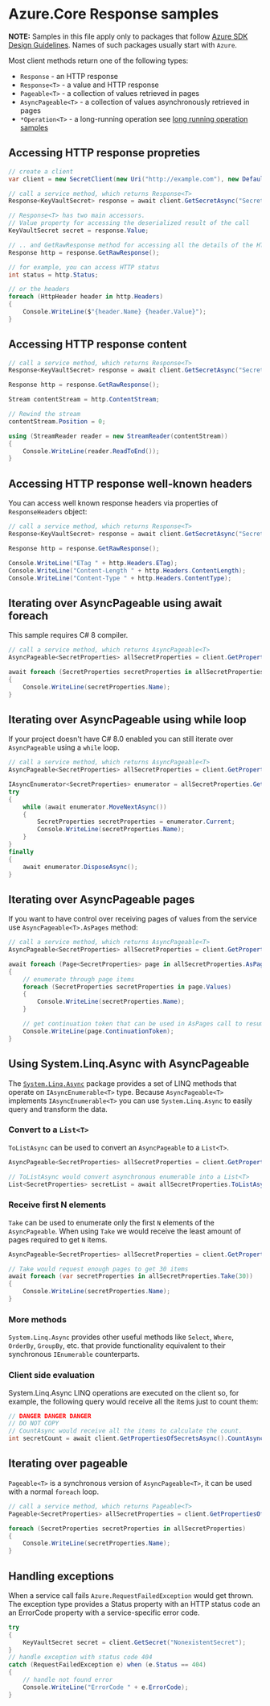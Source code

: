 # Azure.Core Response samples

**NOTE:** Samples in this file apply only to packages that follow [Azure SDK Design Guidelines](https://azure.github.io/azure-sdk/dotnet_introduction.html). Names of such packages usually start with `Azure`.

Most client methods return one of the following types:
 - `Response` -  an HTTP response
 - `Response<T>` -  a value and HTTP response
 - `Pageable<T>` -  a collection of values retrieved in pages
 - `AsyncPageable<T>` - a collection of values asynchronously retrieved in pages
 - `*Operation<T>` - a long-running operation see [long running operation samples](https://github.com/Azure/azure-sdk-for-net/blob/master/sdk/core/Azure.Core/samples/LongRunningOperations.md)

## Accessing HTTP response propreties

```C# Snippet:ResponseTHelloWorld
// create a client
var client = new SecretClient(new Uri("http://example.com"), new DefaultAzureCredential());

// call a service method, which returns Response<T>
Response<KeyVaultSecret> response = await client.GetSecretAsync("SecretName");

// Response<T> has two main accessors.
// Value property for accessing the deserialized result of the call
KeyVaultSecret secret = response.Value;

// .. and GetRawResponse method for accessing all the details of the HTTP response
Response http = response.GetRawResponse();

// for example, you can access HTTP status
int status = http.Status;

// or the headers
foreach (HttpHeader header in http.Headers)
{
    Console.WriteLine($"{header.Name} {header.Value}");
}
```

## Accessing HTTP response content

```C# Snippet:ResponseTContent
// call a service method, which returns Response<T>
Response<KeyVaultSecret> response = await client.GetSecretAsync("SecretName");

Response http = response.GetRawResponse();

Stream contentStream = http.ContentStream;

// Rewind the stream
contentStream.Position = 0;

using (StreamReader reader = new StreamReader(contentStream))
{
    Console.WriteLine(reader.ReadToEnd());
}
```

## Accessing HTTP response well-known headers

You can access well known response headers via properties of `ResponseHeaders` object:

```C# Snippet:ResponseHeaders
// call a service method, which returns Response<T>
Response<KeyVaultSecret> response = await client.GetSecretAsync("SecretName");

Response http = response.GetRawResponse();

Console.WriteLine("ETag " + http.Headers.ETag);
Console.WriteLine("Content-Length " + http.Headers.ContentLength);
Console.WriteLine("Content-Type " + http.Headers.ContentType);
```

## Iterating over AsyncPageable using await foreach

This sample requires C# 8 compiler.

```C# Snippet:AsyncPageable
// call a service method, which returns AsyncPageable<T>
AsyncPageable<SecretProperties> allSecretProperties = client.GetPropertiesOfSecretsAsync();

await foreach (SecretProperties secretProperties in allSecretProperties)
{
    Console.WriteLine(secretProperties.Name);
}
```

## Iterating over AsyncPageable using while loop

If your project doesn't have C# 8.0 enabled you can still iterate over `AsyncPageable` using a `while` loop.

```C# Snippet:AsyncPageableLoop
// call a service method, which returns AsyncPageable<T>
AsyncPageable<SecretProperties> allSecretProperties = client.GetPropertiesOfSecretsAsync();

IAsyncEnumerator<SecretProperties> enumerator = allSecretProperties.GetAsyncEnumerator();
try
{
    while (await enumerator.MoveNextAsync())
    {
        SecretProperties secretProperties = enumerator.Current;
        Console.WriteLine(secretProperties.Name);
    }
}
finally
{
    await enumerator.DisposeAsync();
}
```

## Iterating over AsyncPageable pages

If you want to have control over receiving pages of values from the service use `AsyncPageable<T>.AsPages` method:

```C# Snippet:AsyncPageableAsPages
// call a service method, which returns AsyncPageable<T>
AsyncPageable<SecretProperties> allSecretProperties = client.GetPropertiesOfSecretsAsync();

await foreach (Page<SecretProperties> page in allSecretProperties.AsPages())
{
    // enumerate through page items
    foreach (SecretProperties secretProperties in page.Values)
    {
        Console.WriteLine(secretProperties.Name);
    }

    // get continuation token that can be used in AsPages call to resume enumeration
    Console.WriteLine(page.ContinuationToken);
}
```

## Using System.Linq.Async with AsyncPageable

The [`System.Linq.Async`](https://www.nuget.org/packages/System.Linq.Async) package provides a set of LINQ methods that operate on `IAsyncEnumerable<T>` type.
Because `AsyncPageable<T>` implements `IAsyncEnumerable<T>` you can use `System.Linq.Async` to easily query and transform the data.

### Convert to a `List<T>`

`ToListAsync` can be used to convert an `AsyncPageable` to a `List<T>`.

```C# Snippet:SystemLinqAsyncToList
AsyncPageable<SecretProperties> allSecretProperties = client.GetPropertiesOfSecretsAsync();

// ToListAsync would convert asynchronous enumerable into a List<T>
List<SecretProperties> secretList = await allSecretProperties.ToListAsync();
```

### Receive first N elements

`Take` can be used to enumerate only the first `N` elements of the `AsyncPageable`. When using `Take` we would receive the least amount of pages required to get `N` items.

```C# Snippet:SystemLinqAsyncTake
AsyncPageable<SecretProperties> allSecretProperties = client.GetPropertiesOfSecretsAsync();

// Take would request enough pages to get 30 items
await foreach (var secretProperties in allSecretProperties.Take(30))
{
    Console.WriteLine(secretProperties.Name);
}
```

### More methods

`System.Linq.Async` provides other useful methods like `Select`, `Where`, `OrderBy`, `GroupBy`, etc. that provide functionality equivalent to their synchronous `IEnumerable` counterparts.

### Client side evaluation

System.Linq.Async LINQ operations are executed on the client so, for example, the following query would receive all the items just to count them:

```C# Snippet:SystemLinqAsyncCount
// DANGER DANGER DANGER
// DO NOT COPY
// CountAsync would receive all the items to calculate the count.
int secretCount = await client.GetPropertiesOfSecretsAsync().CountAsync();
```

## Iterating over pageable

`Pageable<T>` is a synchronous version of `AsyncPageable<T>`, it can be used with a normal `foreach` loop.

```C# Snippet:Pageable
// call a service method, which returns Pageable<T>
Pageable<SecretProperties> allSecretProperties = client.GetPropertiesOfSecrets();

foreach (SecretProperties secretProperties in allSecretProperties)
{
    Console.WriteLine(secretProperties.Name);
}
```

## Handling exceptions

When a service call fails `Azure.RequestFailedException` would get thrown. The exception type provides a Status property with an HTTP status code an an ErrorCode property with a service-specific error code.

```C# Snippet:RequestFailedException
try
{
    KeyVaultSecret secret = client.GetSecret("NonexistentSecret");
}
// handle exception with status code 404
catch (RequestFailedException e) when (e.Status == 404)
{
    // handle not found error
    Console.WriteLine("ErrorCode " + e.ErrorCode);
}
```

